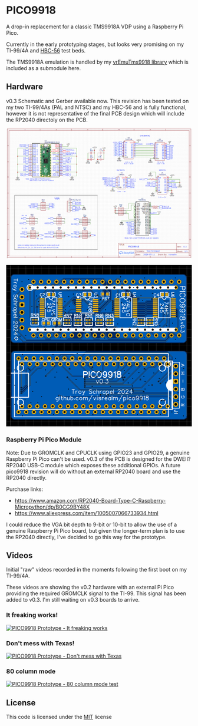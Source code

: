 # PICO9918

A drop-in replacement for a classic TMS9918A VDP using a Raspberry Pi Pico.

Currently in the early prototyping stages, but looks very promising on my TI-99/4A and [HBC-56](https://github.com/visrealm/hbc-56) test beds.

The TMS9918A emulation is handled by my [vrEmuTms9918 library](https://github.com/visrealm/vrEmuTms9918) which is included as a submodule here.

## Hardware

v0.3 Schematic and Gerber available now. This revision has been tested on my two TI-99/4As (PAL and NTSC) and my HBC-56 and is fully functional, however it is not representative of the final PCB design which will include the RP2040 directoly on the PCB.

<p align="left"><a href="pcb/v0.3/pico9918_v0_3_schematic.png"><img src="pcb/v0.3/pico9918_v0_3_schematic.png" alt="PICO9918 v0.3" width="720px"></a></p>

<p align="left"><a href="pcb/v0.3/pico9918_v0_3_pcb.png"><img src="pcb/v0.3/pico9918_v0_3_pcb.png" alt="PICO9918 v0.3" width="720px"></a></p>

### Raspberry Pi Pico Module

Note: Due to GROMCLK and CPUCLK using GPIO23 and GPIO29, a genuine Raspberry Pi Pico can't be used. v0.3 of the PCB is designed for the DWEII? RP2040 USB-C module which exposes these additional GPIOs. A future pico9918 revision will do without an external RP2040 board and use the RP2040 directly.

Purchase links:
 * https://www.amazon.com/RP2040-Board-Type-C-Raspberry-Micropython/dp/B0CG9BY48X
 * https://www.aliexpress.com/item/1005007066733934.html

I could reduce the VGA bit depth to 9-bit or 10-bit to allow the use of a genuine Raspberry Pi Pico board, but given the longer-term plan is to use the RP2040 directly, I've decided to go this way for the prototype.

## Videos

Initial "raw" videos recorded in the moments following the first boot on my TI-99/4A.

These videos are showing the v0.2 hardware with an external Pi Pico providing the required GROMCLK signal to the TI-99. This signal has been added to v0.3. I'm still waiting on v0.3 boards to arrive.

### It freaking works!
[![PICO9918 Prototype - It freaking works](https://img.visualrealmsoftware.com/youtube/thumb/Ri09dCjWxGE)](https://youtu.be/Ri09dCjWxGE)

### Don't mess with Texas!
[![PICO9918 Prototype - Don't mess with Texas](https://img.visualrealmsoftware.com/youtube/thumb/ljNRFKbOGJs)](https://youtu.be/ljNRFKbOGJs)

### 80 column mode
[![PICO9918 Prototype - 80 column mode test](https://img.visualrealmsoftware.com/youtube/thumb/qdCapu0CVJ8)](https://youtu.be/qdCapu0CVJ8)

## License
This code is licensed under the [MIT](https://opensource.org/licenses/MIT "MIT") license
